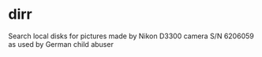 # dirr
Search local disks for pictures made by Nikon D3300 camera S/N 6206059 as used by German child abuser
